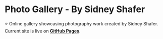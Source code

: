 # Photo Gallery - By Sidney Shafer

⭐ Online gallery showcasing photography work created by Sidney Shafer. Current site is live on **[GitHub Pages](https://sidneyshafer.github.io/photo-gallery/)**.